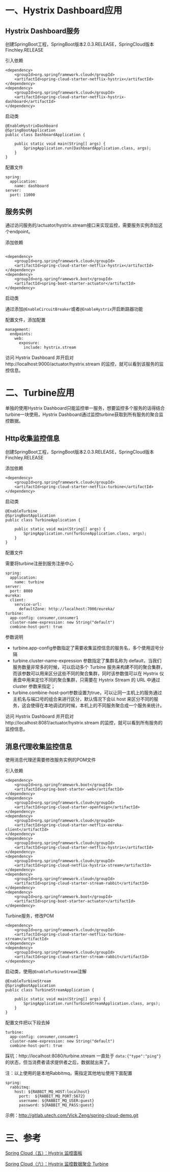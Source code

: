 # 一、Hystrix Dashboard应用

## Hystrix Dashboard服务

创建SpringBoot工程，SpringBoot版本2.0.3.RELEASE，SpringCloud版本Finchley.RELEASE

引入依赖

```
<dependency>
    <groupId>org.springframework.cloud</groupId>
    <artifactId>spring-cloud-starter-netflix-hystrix</artifactId>
</dependency>
<dependency>
    <groupId>org.springframework.cloud</groupId>
    <artifactId>spring-cloud-starter-netflix-hystrix-dashboard</artifactId>
</dependency>
```

启动类

```
@EnableHystrixDashboard
@SpringBootApplication
public class DashboardApplication {

    public static void main(String[] args) {
        SpringApplication.run(DashboardApplication.class, args);
    }
}
```

配置文件

```
spring:
  application:
    name: dashboard
server:
  port: 11000
```

## 服务实例

通过访问服务的/actuator/hystrix.stream接口来实现监控，需要服务实例添加这个endpoint。

添加依赖

```

<dependency>
    <groupId>org.springframework.cloud</groupId>
    <artifactId>spring-cloud-starter-netflix-hystrix</artifactId>
</dependency>
<dependency>
    <groupId>org.springframework.boot</groupId>
    <artifactId>spring-boot-starter-actuator</artifactId>
</dependency>

```

启动类

通过添加```@EnableCircuitBreaker```或者```@EnableHystrix```开启断路器功能


配置文件，添加配置

```
management:
  endpoints:
    web:
      exposure:
        include: hystrix.stream
```

访问 Hystrix Dashboard 并开启对 http://localhost:9000/actuator/hystrix.stream 的监控，就可以看到该服务的监控信息。

# 二、Turbine应用

单独的使用Hystrix Dashboard只能监控单一服务，想要监控多个服务的话得结合turbine一块使用，Hystrix Dashboard通过监控turbine获取到所有服务的聚合监控数据。

## Http收集监控信息

创建SpringBoot工程，SpringBoot版本2.0.3.RELEASE，SpringCloud版本Finchley.RELEASE

添加依赖

```
<dependency>
    <groupId>org.springframework.cloud</groupId>
    <artifactId>spring-cloud-starter-netflix-turbine</artifactId>
</dependency>
```

启动类

```
@EnableTurbine
@SpringBootApplication
public class TurbineApplication {

    public static void main(String[] args) {
        SpringApplication.run(TurbineApplication.class, args);
    }
}
```

配置文件

需要将turbine注册到服务注册中心

```
spring:
  application:
    name: turbine
server:
  port: 8080
eureka:
  client:
    service-url:
      defaultZone: http://localhost:7000/eureka/
turbine:
  app-config: consumer,consumer1
  cluster-name-expression: new String("default")
  combine-host-port: true
```

参数说明

* turbine.app-config参数指定了需要收集监控信息的服务名，多个使用逗号分隔
* turbine.cluster-name-expression 参数指定了集群名称为 default，当我们服务数量非常多的时候，可以启动多个 Turbine 服务来构建不同的聚合集群，而该参数可以用来区分这些不同的聚合集群，同时该参数值可以在 Hystrix 仪表盘中用来定位不同的聚合集群，只需要在 Hystrix Stream 的 URL 中通过 cluster 参数来指定；
* turbine.combine-host-port参数设置为true，可以让同一主机上的服务通过主机名与端口号的组合来进行区分，默认情况下会以 host 来区分不同的服务，这会使得在本地调试的时候，本机上的不同服务聚合成一个服务来统计。

访问 Hystrix Dashboard 并开启对 http://localhost:8081/actuator/hystrix.stream 的监控，就可以看到所有服务的监控信息。

## 消息代理收集监控信息

使用消息代理还需要修改服务实例的POM文件

引入依赖

```
<dependency>
    <groupId>org.springframework.boot</groupId>
    <artifactId>spring-boot-starter-web</artifactId>
</dependency>
<dependency>
    <groupId>org.springframework.cloud</groupId>
    <artifactId>spring-cloud-starter-openfeign</artifactId>
</dependency>
<dependency>
    <groupId>org.springframework.cloud</groupId>
    <artifactId>spring-cloud-starter-netflix-eureka-client</artifactId>
</dependency>
<dependency>
    <groupId>org.springframework.cloud</groupId>
    <artifactId>spring-cloud-starter-netflix-hystrix</artifactId>
</dependency>
<dependency>
    <groupId>org.springframework.cloud</groupId>
    <artifactId>spring-cloud-netflix-hystrix-stream</artifactId>
</dependency>
<dependency>
    <groupId>org.springframework.cloud</groupId>
    <artifactId>spring-cloud-starter-stream-rabbit</artifactId>
</dependency>
<dependency>
    <groupId>org.springframework.boot</groupId>
    <artifactId>spring-boot-starter-actuator</artifactId>
</dependency>
```

Turbine服务，修改POM

```
<dependency>
    <groupId>org.springframework.cloud</groupId>
    <artifactId>spring-cloud-starter-netflix-turbine-stream</artifactId>
</dependency>
<dependency>
    <groupId>org.springframework.cloud</groupId>
    <artifactId>spring-cloud-starter-stream-rabbit</artifactId>
</dependency>
```

启动类，使用```@EnableTurbineStream```注解

```
@EnableTurbineStream
@SpringBootApplication
public class TurbineStreamApplication {

    public static void main(String[] args) {
        SpringApplication.run(TurbineStreamApplication.class, args);
    }
}
```

配置文件把以下段去掉

```
turbine:
  app-config: consumer,consumer1
  cluster-name-expression: new String("default")
  combine-host-port: true
```

踩坑：http://localhost:8080/turbine.stream 一直处于 ```data:{"type":"ping"}``` 的状态，但当消费者请求提供者之后，数据就出来了。

注：以上使用的是本地Rabbitmq，需指定其他地址使用下面配置

```
spring:
  rabbitmq:
    host: ${RABBIT_MQ_HOST:localhost}
      port:  ${RABBIT_MQ_PORT:5672}
      username: ${RABBIT_MQ_USER:guest}
      password: ${RABBIT_MQ_PASS:guest}
```


示例：http://gitlab.utech.com/Vick.Zeng/spring-cloud-demo.git

# 三、参考

[Spring Cloud（五）：Hystrix 监控面板](https://windmt.com/2018/04/16/spring-cloud-5-hystrix-dashboard/)

[Spring Cloud（六）：Hystrix 监控数据聚合 Turbine](https://windmt.com/2018/04/17/spring-cloud-6-turbine/)
